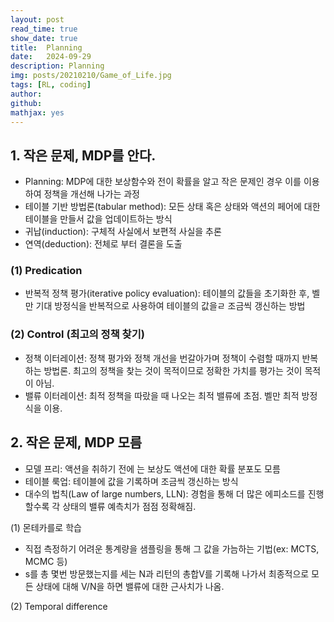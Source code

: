```yaml
---
layout: post
read_time: true
show_date: true
title:  Planning
date:   2024-09-29
description: Planning
img: posts/20210210/Game_of_Life.jpg
tags: [RL, coding]
author: 
github:  
mathjax: yes
---
```


##  1. 작은 문제, MDP를 안다.

- Planning: MDP에 대한 보상함수와 전이 확률을 알고 작은 문제인 경우 이를 이용하여 정책을 개선해 나가는 과정
- 테이블 기반 방법론(tabular method): 모든 상태 혹은 상태와 액션의 페어에 대한 테이블을 만들서 값을 업데이트하는 방식
- 귀납(induction): 구체적 사실에서 보편적 사실을 추론
- 연역(deduction): 전체로 부터 결론을 도출

### (1) Predication
- 반복적 정책 평가(iterative policy evaluation): 테이블의 값들을 초기화한 후, 벨만 기대 방정식을 반복적으로 사용하여 테이블의 값을ㄹ 조금씩 갱신하는 방법

### (2) Control (최고의 정책 찾기)
- 정책 이터레이션: 정책 평가와 정책 개선을 번갈아가며 정책이 수렴할 때까지 반복하는 방법론. 최고의 정책을 찾는 것이 목적이므로 정확한 가치를 평가는 것이 목적이 아님.
- 밸류 이터레이션: 최적 정책을 따랐을 때 나오는 최적 밸류에 초점. 벨만 최적 방정식을 이용.

## 2. 작은 문제, MDP 모름
- 모델 프리: 액션을 취하기 전에 는 보상도 액션에 대한 확률 분포도 모름
- 테이블 룩업: 테이블에 값을 기록하며 조금씩 갱신하는 방식
- 대수의 법칙(Law of large numbers, LLN): 경험을 통해 더 많은 에피소드를 진행할수록 각 상태의 밸류 예측치가 점점 정확해짐.


(1) 몬테카를로 학습
- 직접 측정하기 어려운 통계량을 샘플링을 통해 그 값을 가늠하는 기법(ex: MCTS, MCMC 등)
- s를 총 몇번 방문했는지를 세는 N과 리턴의 총합V를 기록해 나가서 최종적으로 모든 상태에 대해 V/N을 하면 밸류에 대한 근사치가 나옴.


(2) Temporal difference

